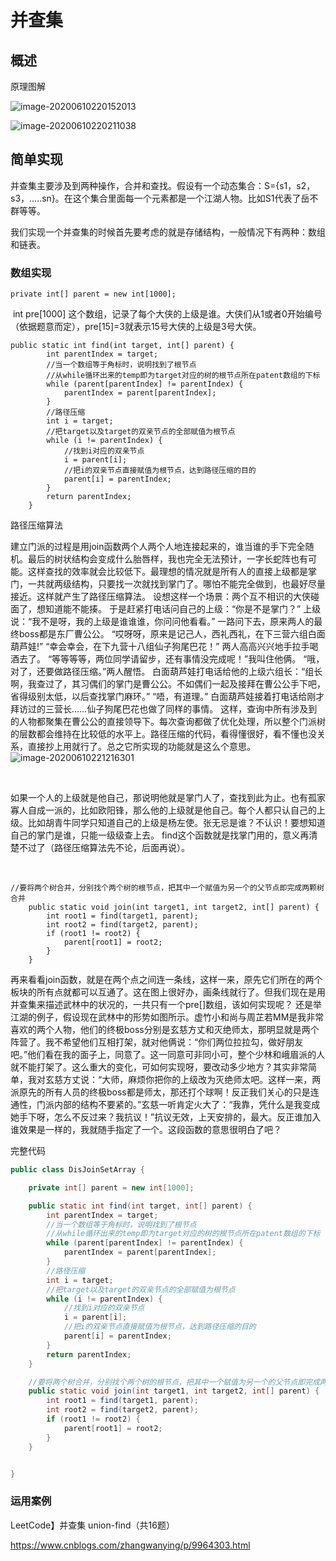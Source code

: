 # 并查集

## 概述

原理图解

![image-20200610220152013](C:\Users\张秦\AppData\Roaming\Typora\typora-user-images\image-20200610220152013.png)

![image-20200610220211038](C:\Users\张秦\AppData\Roaming\Typora\typora-user-images\image-20200610220211038.png)





## 简单实现

并查集主要涉及到两种操作，合并和查找。假设有一个动态集合：S={s1，s2，s3，…..sn}。在这个集合里面每一个元素都是一个江湖人物。比如S1代表了岳不群等等。

我们实现一个并查集的时候首先要考虑的就是存储结构，一般情况下有两种：数组和链表。

### 数组实现

```
private int[] parent = new int[1000];
```

​		int pre[1000] 这个数组，记录了每个大侠的上级是谁。大侠们从1或者0开始编号（依据题意而定），pre[15]=3就表示15号大侠的上级是3号大侠。

```
public static int find(int target, int[] parent) {
        int parentIndex = target;
        //当一个数组等于角标时，说明找到了根节点
        //从while循环出来的temp即为target对应的树的根节点所在patent数组的下标
        while (parent[parentIndex] != parentIndex) {
            parentIndex = parent[parentIndex];
        }
        //路径压缩
        int i = target;
        //把target以及target的双亲节点的全部赋值为根节点
        while (i != parentIndex) {
            //找到i对应的双亲节点
            i = parent[i];
            //把i的双亲节点直接赋值为根节点，达到路径压缩的目的
            parent[i] = parentIndex;
        }
        return parentIndex;
    }

```

路径压缩算法

​		建立门派的过程是用join函数两个人两个人地连接起来的，谁当谁的手下完全随机。最后的树状结构会变成什么胎唇样，我也完全无法预计，一字长蛇阵也有可能。这样查找的效率就会比较低下。最理想的情况就是所有人的直接上级都是掌门，一共就两级结构，只要找一次就找到掌门了。哪怕不能完全做到，也最好尽量接近。这样就产生了路径压缩算法。 设想这样一个场景：两个互不相识的大侠碰面了，想知道能不能揍。 于是赶紧打电话问自己的上级：“你是不是掌门？” 上级说：“我不是呀，我的上级是谁谁谁，你问问他看看。” 一路问下去，原来两人的最终boss都是东厂曹公公。 “哎呀呀，原来是记己人，西礼西礼，在下三营六组白面葫芦娃!” “幸会幸会，在下九营十八组仙子狗尾巴花！” 两人高高兴兴地手拉手喝酒去了。 “等等等等，两位同学请留步，还有事情没完成呢！”我叫住他俩。 “哦，对了，还要做路径压缩。”两人醒悟。 白面葫芦娃打电话给他的上级六组长：“组长啊，我查过了，其习偶们的掌门是曹公公。不如偶们一起及接拜在曹公公手下吧，省得级别太低，以后查找掌门麻环。” “唔，有道理。” 白面葫芦娃接着打电话给刚才拜访过的三营长……仙子狗尾巴花也做了同样的事情。 这样，查询中所有涉及到的人物都聚集在曹公公的直接领导下。每次查询都做了优化处理，所以整个门派树的层数都会维持在比较低的水平上。路径压缩的代码，看得懂很好，看不懂也没关系，直接抄上用就行了。总之它所实现的功能就是这么个意思。
![image-20200610221216301](C:\Users\张秦\AppData\Roaming\Typora\typora-user-images\image-20200610221216301.png)



​	



​	如果一个人的上级就是他自己，那说明他就是掌门人了，查找到此为止。也有孤家寡人自成一派的，比如欧阳锋，那么他的上级就是他自己。每个人都只认自己的上级。比如胡青牛同学只知道自己的上级是杨左使。张无忌是谁？不认识！要想知道自己的掌门是谁，只能一级级查上去。	 find这个函数就是找掌门用的，意义再清楚不过了（路径压缩算法先不论，后面再说）。

​	

```
//要将两个树合并，分别找个两个树的根节点，把其中一个赋值为另一个的父节点即完成两颗树合并
    public static void join(int target1, int target2, int[] parent) {
        int root1 = find(target1, parent);
        int root2 = find(target2, parent);
        if (root1 != root2) {
            parent[root1] = root2;
        }
    }
```

​		再来看看join函数，就是在两个点之间连一条线，这样一来，原先它们所在的两个板块的所有点就都可以互通了。这在图上很好办，画条线就行了。但我们现在是用并查集来描述武林中的状况的，一共只有一个pre[]数组，该如何实现呢？ 还是举江湖的例子，假设现在武林中的形势如图所示。虚竹小和尚与周芷若MM是我非常喜欢的两个人物，他们的终极boss分别是玄慈方丈和灭绝师太，那明显就是两个阵营了。我不希望他们互相打架，就对他俩说：“你们两位拉拉勾，做好朋友吧。”他们看在我的面子上，同意了。这一同意可非同小可，整个少林和峨眉派的人就不能打架了。这么重大的变化，可如何实现呀，要改动多少地方？其实非常简单，我对玄慈方丈说：“大师，麻烦你把你的上级改为灭绝师太吧。这样一来，两派原先的所有人员的终极boss都是师太，那还打个球啊！反正我们关心的只是连通性，门派内部的结构不要紧的。”玄慈一听肯定火大了：“我靠，凭什么是我变成她手下呀，怎么不反过来？我抗议！”抗议无效，上天安排的，最大。反正谁加入谁效果是一样的，我就随手指定了一个。这段函数的意思很明白了吧？




完整代码

```java
public class DisJoinSetArray {

    private int[] parent = new int[1000];

    public static int find(int target, int[] parent) {
        int parentIndex = target;
        //当一个数组等于角标时，说明找到了根节点
        //从while循环出来的temp即为target对应的树的根节点所在patent数组的下标
        while (parent[parentIndex] != parentIndex) {
            parentIndex = parent[parentIndex];
        }
        //路径压缩
        int i = target;
        //把target以及target的双亲节点的全部赋值为根节点
        while (i != parentIndex) {
            //找到i对应的双亲节点
            i = parent[i];
            //把i的双亲节点直接赋值为根节点，达到路径压缩的目的
            parent[i] = parentIndex;
        }
        return parentIndex;
    }

    //要将两个树合并，分别找个两个树的根节点，把其中一个赋值为另一个的父节点即完成两颗树合并
    public static void join(int target1, int target2, int[] parent) {
        int root1 = find(target1, parent);
        int root2 = find(target2, parent);
        if (root1 != root2) {
            parent[root1] = root2;
        }
    }


}
```















### 运用案例

LeetCode】并查集 union-find（共16题）

https://www.cnblogs.com/zhangwanying/p/9964303.html





